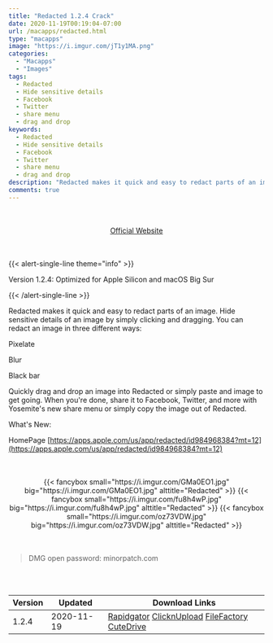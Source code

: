 ```yaml
---
title: "Redacted 1.2.4 Crack"
date: 2020-11-19T00:19:04-07:00
url: /macapps/redacted.html
type: "macapps"
image: "https://i.imgur.com/jT1y1MA.png"
categories:
  - "Macapps"
  - "Images"
tags:
  - Redacted
  - Hide sensitive details
  - Facebook
  - Twitter
  - share menu
  - drag and drop
keywords:
  - Redacted
  - Hide sensitive details
  - Facebook
  - Twitter
  - share menu
  - drag and drop
description: "Redacted makes it quick and easy to redact parts of an image. Hide sensitive details of an image by simply clicking and dragging"
comments: true
---
```


<br/>
<br/>
<center>
<a href="https://www.macbartender.com" target="blank"><div class="border border-blue-500 rounded-lg transition duration-500 
    ease-in-out w-48 text-lg text-blue-500 text-center hover:bg-blue-500 hover:text-white">
  Official Website 
</div></a>
</center>
<br/>
<br/>

{{< alert-single-line theme="info" >}}

Version 1.2.4:  Optimized for Apple Silicon and macOS Big Sur

{{< /alert-single-line >}}


Redacted makes it quick and easy to redact parts of an image. Hide sensitive details of an image by simply clicking and dragging. You can redact an image in three different ways:

Pixelate

Blur

Black bar

Quickly drag and drop an image into Redacted or simply paste and image to get going. When you're done, share it to Facebook, Twitter, and more with Yosemite's new share menu or simply copy the image out of Redacted.


What's New:



HomePage [https://apps.apple.com/us/app/redacted/id984968384?mt=12](https://apps.apple.com/us/app/redacted/id984968384?mt=12)

<script async src="https://pagead2.googlesyndication.com/pagead/js/adsbygoogle.js"></script>
<ins class="adsbygoogle"
     style="display:block; text-align:center;"
     data-ad-layout="in-article"
     data-ad-format="fluid"
     data-ad-client="ca-pub-8746275014476192"
     data-ad-slot="5144997159"></ins>
<script>
     (adsbygoogle = window.adsbygoogle || []).push({});
</script>
<br/>
<br/>


<center>
<div class="w-full grid grid-cols-3 flex gap-2">
{{< fancybox small="https://i.imgur.com/GMa0EO1.jpg" big="https://i.imgur.com/GMa0EO1.jpg" alttitle="Redacted" >}}
{{< fancybox small="https://i.imgur.com/fu8h4wP.jpg" big="https://i.imgur.com/fu8h4wP.jpg" alttitle="Redacted" >}}
{{< fancybox small="https://i.imgur.com/oz73VDW.jpg" big="https://i.imgur.com/oz73VDW.jpg" alttitle="Redacted" >}}
</div>
</center>

<br/>
<br/>


> DMG open password: minorpatch.com

<br/>
<br/>
<div id="history_version" class="history_version">

| Version | Updated | Download Links |
| ---- | ---- | ---- |
| 1.2.4 | 2020-11-19 | [Rapidgator](https://ouo.io/PfEkfp)   [ClicknUpload](https://ouo.io/1hDthj)   [FileFactory](https://ouo.io/eZM5mp)   [CuteDrive](https://ouo.io/626qY) |

</div>
